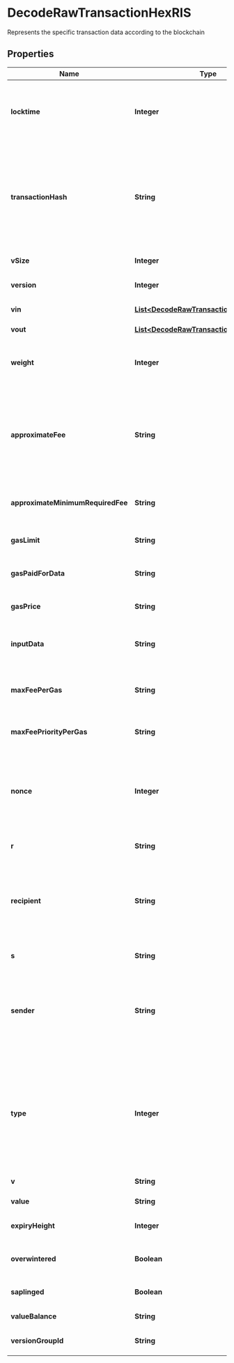 

# DecodeRawTransactionHexRIS

Represents the specific transaction data according to the blockchain

## Properties

| Name | Type | Description | Notes |
|------------ | ------------- | ------------- | -------------|
|**locktime** | **Integer** | Represents the locktime on the transaction on the specific blockchain, i.e. the blockheight at which the transaction is valid. |  |
|**transactionHash** | **String** | Represents the same as transactionId for account-based protocols like Ethereum, while it could be different in UTXO-based protocols like Bitcoin. E.g., in UTXO-based protocols hash is different from transactionId for SegWit transactions. |  |
|**vSize** | **Integer** | Represents the virtual size of this transaction. |  |
|**version** | **Integer** | Represents the transaction version number. |  |
|**vin** | [**List&lt;DecodeRawTransactionHexRISZVin&gt;**](DecodeRawTransactionHexRISZVin.md) | Represents the Inputs of the transaction |  |
|**vout** | [**List&lt;DecodeRawTransactionHexRISZVout&gt;**](DecodeRawTransactionHexRISZVout.md) | Represents the Inputs of the transaction |  |
|**weight** | **Integer** | Represents the size of a block, measured in weight units and including the segwit discount. |  [optional] |
|**approximateFee** | **String** | Defines the approximate fee value. When isConfirmed is True - Defines the amount of the transaction fee When isConfirmed is False - For ETH-based blockchains this attribute represents the max fee value. |  [optional] |
|**approximateMinimumRequiredFee** | **String** | Defines the approximate minimum fee that is required for the transaction. |  [optional] |
|**gasLimit** | **String** | Represents the amount of gas used by this specific transaction alone. |  |
|**gasPaidForData** | **String** | Represents the amount of gas paid for the data in the transaction. |  [optional] |
|**gasPrice** | **String** | Represents the price offered to the miner to purchase this amount of gas. |  [optional] |
|**inputData** | **String** | Represents additional information that is required for the transaction. |  [optional] |
|**maxFeePerGas** | **String** | Defines the maximum amount that customer is willing to pay per unit of gas to get his transaction included in a block. |  [optional] |
|**maxFeePriorityPerGas** | **String** | Represents determined by the user value that is paid directly to miners. |  [optional] |
|**nonce** | **Integer** | Represents the sequential running number for an address, starting from 0 for the first transaction. E.g., if the nonce of a transaction is 10, it would be the 11th transaction sent from the sender&#39;s address. |  |
|**r** | **String** | Represents output of an ECDSA signature. |  [optional] |
|**recipient** | **String** | The address which receives this transaction. In UTXO-based protocols like Bitcoin there could be several senders while in account-based protocols like Ethereum there is always only one recipient. |  |
|**s** | **String** | Represents output of an ECDSA signature. |  [optional] |
|**sender** | **String** | Represents the address which sends this transaction. In UTXO-based protocols like Bitcoin there could be several senders while in account-based protocols like Ethereum there is always only one sender. |  |
|**type** | **Integer** | Specifies the transaction type as one from three options: if response returns a &#x60;\&quot;0\&quot;&#x60; it means the raw transaction includes legacy transaction data, if it is &#x60;\&quot;1\&quot;&#x60; - includes access lists for EIP2930, and if it is &#x60;\&quot;2\&quot;&#x60; - EIP1559 data. |  |
|**v** | **String** | Defines the the recovery id. |  [optional] |
|**value** | **String** | Represents the sent/received amount. |  [optional] |
|**expiryHeight** | **Integer** | Represents a block height after which the transaction will expire. |  |
|**overwintered** | **Boolean** | \&quot;Overwinter\&quot; is the network upgrade for the Zcash blockchain. |  |
|**saplinged** | **Boolean** | Defines if the transaction includes sapling or not. |  |
|**valueBalance** | **String** | Defines the transaction value balance. |  |
|**versionGroupId** | **String** | Represents the transaction version group ID |  |



